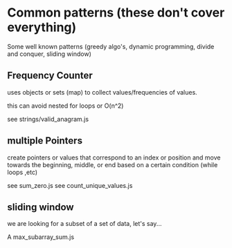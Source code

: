 # Common patterns (these don't cover everything)

Some well known patterns (greedy algo's, dynamic programming, divide and conquer, sliding window)

## Frequency Counter

uses objects or sets (map) to collect values/frequencies of values.

this can avoid nested for loops or O(n^2)

see strings/valid_anagram.js

## multiple Pointers

create pointers or values that correspond to an index or position and move towards the beginning, middle, or end based on a certain condition (while loops ,etc)

see sum_zero.js
see count_unique_values.js

## sliding window

we are looking for a subset of a set of data,  let's say...

A max_subarray_sum.js
